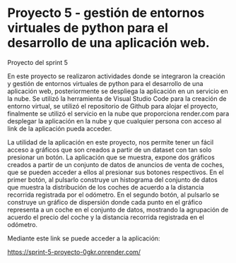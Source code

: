 # Proyecto 5 - gestión de entornos virtuales de python para el desarrollo de una aplicación web.
Proyecto del sprint 5

En este proyecto se realizaron actividades donde se integraron la creación y gestión de entornos virtuales de python para el desarrollo de una aplicación web, posteriormente se despliega la aplicación en un servicio en la nube.
Se utilizó la herramienta de Visual Studio Code para la creación de entorno virtual, se utilizó el repositorio de Github para alojar el proyecto, finalmente se utilizó el servicio en la nube que proporciona render.com para desplegar la aplicación en la nube y que cualquier persona con acceso al link de la aplicación pueda acceder.

La utilidad de la aplicación en este proyecto, nos permite tener un fácil acceso a gráficos que son creados a partir de un dataset con tan solo presionar un botón. La aplicación que se muestra, expone dos gráficos creados a partir de un conjunto de datos de anuncios de venta de coches, que se pueden acceder a ellos al presionar sus botones respectivos. En el primer botón, al pulsarlo construye un histograma del conjunto de datos que muestra la distribución de los coches de acuerdo a la distancia recorrida registrada por el odómetro.  En el segundo botón, al pulsarlo se construye un gráfico de dispersión donde cada punto en el gráfico representa a un coche en el conjunto de datos, mostrando la agrupación de acuerdo el precio del coche y la distancia recorrida registrada en el odómetro.

Mediante este link se puede acceder a la aplicación:

https://sprint-5-proyecto-0gkr.onrender.com/



